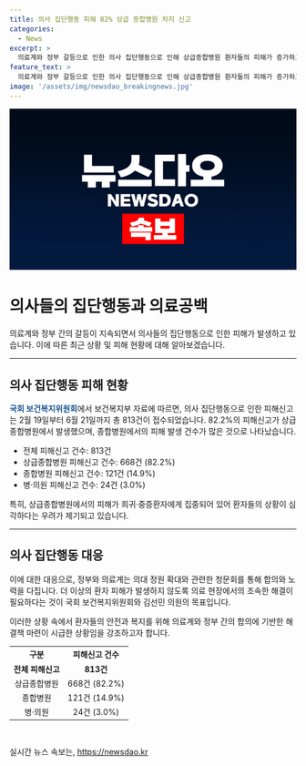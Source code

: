 ```yaml
---
title: 의사 집단행동 피해 82% 상급 종합병원 차지 신고
categories:
  - News
excerpt: >
  의료계와 정부 갈등으로 인한 의사 집단행동으로 인해 상급종합병원 환자들의 피해가 증가하고 있음. 지난 2월 19일부터 6월 21일까지 813건의 피해신고 중 82.2%가 상급종합병원에서 발생. 희귀·중증환자의 피해 우려되며, 의료계와 정부 간 합의로 집단행동 종료를 모색 중. 국회 보건복지위원회에서 의대 정원 확대 청문회 예정.
feature_text: >
  의료계와 정부 갈등으로 인한 의사 집단행동으로 인해 상급종합병원 환자들의 피해가 증가하고 있음. 지난 2월 19일부터 6월 21일까지 813건의 피해신고 중 82.2%가 상급종합병원에서 발생. 희귀·중증환자의 피해 우려되며, 의료계와 정부 간 합의로 집단행동 종료를 모색 중. 국회 보건복지위원회에서 의대 정원 확대 청문회 예정.
image: '/assets/img/newsdao_breakingnews.jpg'
---
```


<p><img src="/assets/img/newsdao_breakingnews.jpg" alt="koreaapp 속보" /></p>

<h1>의사들의 집단행동과 의료공백</h1>

<p data-ke-size="size16">의료계와 정부 간의 갈등이 지속되면서 의사들의 집단행동으로 인한 피해가 발생하고 있습니다. 이에 따른 최근 상황 및 피해 현황에 대해 알아보겠습니다.</p>

<hr>

<h2 data-ke-size="size26">의사 집단행동 피해 현황</h2>

<p><b><span style="color: #1a5490;">국회 보건복지위원회</span></b>에서 보건복지부 자료에 따르면, 의사 집단행동으로 인한 피해신고는 2월 19일부터 6월 21일까지 총 813건이 접수되었습니다. 82.2%의 피해신고가 상급종합병원에서 발생했으며, 종합병원에서의 피해 발생 건수가 많은 것으로 나타났습니다.</p>

<ul>
  <li>전체 피해신고 건수: 813건</li>
  <li>상급종합병원 피해신고 건수: 668건 (82.2%)</li>
  <li>종합병원 피해신고 건수: 121건 (14.9%)</li>
  <li>병·의원 피해신고 건수: 24건 (3.0%)</li>
</ul>

<p>특히, 상급종합병원에서의 피해가 희귀·중증환자에게 집중되어 있어 환자들의 상황이 심각하다는 우려가 제기되고 있습니다.</p>

<hr>

<h2 data-ke-size="size26">의사 집단행동 대응</h2>

<p>이에 대한 대응으로, 정부와 의료계는 의대 정원 확대와 관련한 청문회를 통해 합의와 노력을 다집니다. 더 이상의 환자 피해가 발생하지 않도록 의료 현장에서의 조속한 해결이 필요하다는 것이 국회 보건복지위원회와 김선민 의원의 목표입니다.</p>

<p>이러한 상황 속에서 환자들의 안전과 복지를 위해 의료계와 정부 간의 합의에 기반한 해결책 마련이 시급한 상황임을 강조하고자 합니다.</p>

<table>
  <tr>
    <th>구분</th>
    <th>피해신고 건수</th>
  </tr>
  <tr>
    <td style="text-align: center; height: 17px;"><b>전체 피해신고</b></td>
    <td style="text-align: center; height: 17px;"><b>813건</b></td>
  </tr>
  <tr>
    <td style="text-align: center; height: 17px;">상급종합병원</td>
    <td style="text-align: center; height: 17px;">668건 (82.2%)</td>
  </tr>
  <tr>
    <td style="text-align: center; height: 17px;">종합병원</td>
    <td style="text-align: center; height: 17px;">121건 (14.9%)</td>
  </tr>
  <tr>
    <td style="text-align: center; height: 17px;">병·의원</td>
    <td style="text-align: center; height: 17px;">24건 (3.0%)</td>
  </tr>
</table>

<p data-ke-size="size16">&nbsp;</p>
실시간 뉴스 속보는, <a href="https://newsdao.kr" rel="dofollow">https://newsdao.kr</a>


